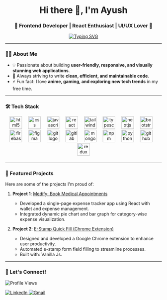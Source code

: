 <h1 align="center">Hi there 👋, I'm Ayush</h1>
<h3 align="center">🚀 Frontend Developer | React Enthusiast | UI/UX Lover 🚀</h3>

<p align="center">
  <a href="https://github.com/erayushs">
    <img src="https://readme-typing-svg.demolab.com?font=Fira+Code&pause=1000&color=22D3EE&center=true&vCenter=true&width=435&lines=Welcome+to+my+GitHub+Profile!;Let's+build+something+awesome!+%F0%9F%9A%80" alt="Typing SVG" />
  </a>
</p>

---

### 👨‍💻 About Me
- 💡 Passionate about building **user-friendly, responsive, and visually stunning web applications**.
- 🎯 Always striving to write **clean, efficient, and maintainable code**.
- ⚡ Fun fact: I love **anime, gaming, and exploring new tech trends** in my free time.

---

### 🛠️ Tech Stack
<div align="center">
  <img src="https://cdn.jsdelivr.net/gh/devicons/devicon/icons/html5/html5-original.svg" height="40" alt="html5 logo"  />
  <img width="12" />
  <img src="https://cdn.jsdelivr.net/gh/devicons/devicon/icons/css3/css3-original.svg" height="40" alt="css logo"  />
  <img width="12" />
  <img src="https://cdn.jsdelivr.net/gh/devicons/devicon/icons/javascript/javascript-original.svg" height="40" alt="javascript logo"  />
  <img width="12" />
  <img src="https://cdn.jsdelivr.net/gh/devicons/devicon/icons/react/react-original.svg" height="40" alt="react logo"  />
  <img width="12" />
  <img src="https://cdn.simpleicons.org/tailwindcss/06B6D4" height="40" alt="tailwindcss logo"  />
  <img width="12" />
  <img src="https://cdn.jsdelivr.net/gh/devicons/devicon/icons/typescript/typescript-original.svg" height="40" alt="typescript logo"  />
  <img width="12" />
  <img src="https://cdn.jsdelivr.net/gh/devicons/devicon/icons/nextjs/nextjs-original.svg" height="40" alt="nextjs logo"  />
  <img width="12" />
  <img src="https://cdn.jsdelivr.net/gh/devicons/devicon/icons/bootstrap/bootstrap-original.svg" height="40" alt="bootstrap logo"  />
  <img width="12" />
  <img src="https://cdn.jsdelivr.net/gh/devicons/devicon/icons/firebase/firebase-plain.svg" height="40" alt="firebase logo"  />
  <img width="12" />
  <img src="https://cdn.jsdelivr.net/gh/devicons/devicon/icons/figma/figma-original.svg" height="40" alt="figma logo"  />
  <img width="12" />
  <img src="https://cdn.jsdelivr.net/gh/devicons/devicon/icons/git/git-original.svg" height="40" alt="git logo"  />
  <img width="12" />
  <img src="https://cdn.jsdelivr.net/gh/devicons/devicon/icons/gitlab/gitlab-original.svg" height="40" alt="gitlab logo"  />
  <img width="12" />
  <img src="https://cdn.jsdelivr.net/gh/devicons/devicon/icons/mongodb/mongodb-original.svg" height="40" alt="mongodb logo"  />
  <img width="12" />
  <img src="https://cdn.jsdelivr.net/gh/devicons/devicon/icons/npm/npm-original-wordmark.svg" height="40" alt="npm logo"  />
  <img width="12" />
  <img src="https://cdn.jsdelivr.net/gh/devicons/devicon/icons/python/python-original.svg" height="40" alt="python logo"  />
  <img width="12" />
  <img src="https://cdn.jsdelivr.net/gh/devicons/devicon/icons/github/github-original.svg" height="40" alt="github logo"  />
  <img width="12" />
  <img src="https://cdn.jsdelivr.net/gh/devicons/devicon/icons/redux/redux-original.svg" height="40" alt="redux logo"  />
</div>

###

---

### 🚀 Featured Projects
Here are some of the projects I'm proud of:

1. **Project 1**: [Medify: Book Medical Appointments](https://github.com/erayushs/Medify)   
   - Developed a single-page expense tracker app using React with wallet and expense management.  
   - Integrated dynamic pie chart and bar graph for category-wise expense visualization. 

2. **Project 2**: [E-Stamp Quick Fill (Chrome Extension)](https://chromewebstore.google.com/detail/e-stamp-quick-fill/egepealofikdhklcejoifajhajekhfnj?hl=en)  
   - Designed and developed a Google Chrome extension to enhance user productivity.
   - Automated e-stamp form field filling to streamline processes. 
   - Built with: Vanilla Js. 

---

### 🌟 Let's Connect!
<div>
<p align="left"><img src="https://komarev.com/ghpvc/?username=erayushs&label=Profile%20Views&color=blue&style=flat" alt="Profile Views" /></div>
  <a href="https://www.linkedin.com/in/erayushsingh/">
    <img src="https://img.shields.io/badge/LinkedIn-0077B5?style=for-the-badge&logo=linkedin&logoColor=white" alt="LinkedIn" />
  </a>
  <a href="mailto:[iamayushvs@gmail.com]">
    <img src="https://img.shields.io/badge/Gmail-D14836?style=for-the-badge&logo=gmail&logoColor=white" alt="Gmail" />
  </a>
</p>
